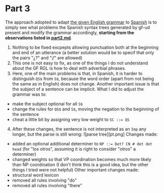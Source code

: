 # Part 3
The approach adopted to adapt [the given English grammar](https://github.com/harisont/comp-syntax-2020/blob/master/lab1/chapter4/English.dbnf) to [Spanish](https://github.com/harisont/comp-syntax-2020/blob/master/lab1/chapter4/Spanish.dbnf) is to simply see what problems the Spanish syntax trees generated by gf-ud present and modify the grammar accordingly, __starting from the observations listed in [part2.md](https://github.com/harisont/comp-syntax-2020/blob/master/lab1/chapter4/part2.md)__.

1. Nothing to be fixed excpepts allowing punctuation both at the beginning and end of an utterance (a better solution would be to specif that only the pairs "¿?" and "¡!" are allowed)
2. This one is not easy to fix, as one of the things I do not understand about the GF RGL is how to deal with adverbial phrases.
3. Here, one of the main problems is that, in Spanish, it is harder to distinguish `QS`s from `S`s, because the word order (apart from not being the same as in English) does not change. Another important issue is that the subject of a sentence can be implicit. What I did to adjust the grammar was to:
  - make the subject optional for all `S`s
  - change the rules for `QS`s and `S`s, moving the negation to the beginning of the sentence
  - cheat a little bit by assigning very low weight to `SC ::= QS`
4. After these changes, the sentence is not interpreted as an `Imp` any longer, but the parse is still wrong:
![parse tree][pt.png]
Changes made:
  - added an optional additional determiner to `NP ::= Det? CN # det det head` (for "los otros", assuming it is right to consider "otros" a determiner)
  - changed weights so that VP coordination becomes much more likely than NP coordination (I don't think this is a good idea, but the other things I tried were not helpful)
Other important changes made:
- structural word lexicon
- removed all rules involving "do"
- removed all rules involving "there"
